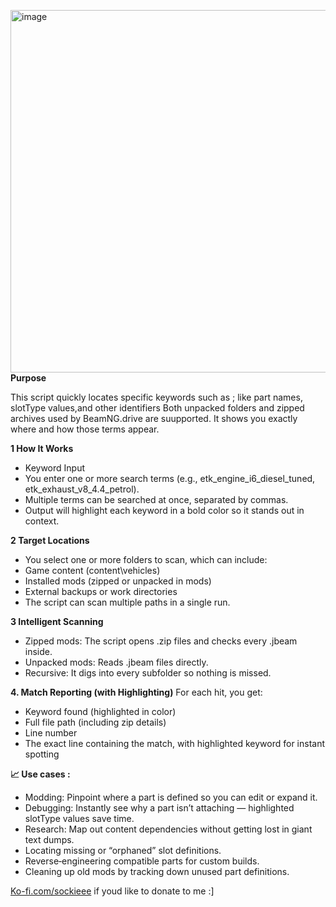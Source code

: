 <img width="1414" height="580" alt="image" src="https://github.com/user-attachments/assets/59b23983-d967-4322-b6ea-940ee5dacd3e" />**Purpose**

This script quickly locates specific keywords such as ;
like part names, slotType values,and other identifiers
Both unpacked folders and zipped archives used by BeamNG.drive are suupported.
It shows you exactly where and how those terms appear.

**1 How It Works**
- Keyword Input
- You enter one or more search terms (e.g., etk_engine_i6_diesel_tuned, etk_exhaust_v8_4.4_petrol).
- Multiple terms can be searched at once, separated by commas.
- Output will highlight each keyword in a bold color so it stands out in context.

**2 Target Locations**
- You select one or more folders to scan, which can include:
- Game content (content\vehicles\)
- Installed mods (zipped or unpacked in mods\)
- External backups or work directories
- The script can scan multiple paths in a single run.

**3 Intelligent Scanning**
- Zipped mods: The script opens .zip files and checks every .jbeam inside.
- Unpacked mods: Reads .jbeam files directly.
- Recursive: It digs into every subfolder so nothing is missed.

**4. Match Reporting (with Highlighting)**
For each hit, you get:
- Keyword found (highlighted in color)
- Full file path (including zip details)
- Line number
- The exact line containing the match, with highlighted keyword for instant spotting

**📈 Use cases :**
- Modding: Pinpoint where a part is defined so you can edit or expand it.
- Debugging: Instantly see why a part isn’t attaching — highlighted slotType values save time.
- Research: Map out content dependencies without getting lost in giant text dumps.
- Locating missing or “orphaned” slot definitions.
- Reverse‑engineering compatible parts for custom builds.
- Cleaning up old mods by tracking down unused part definitions.

[Ko-fi.com/sockieee](https://ko-fi.com/sockieee)
if youd like to donate to me :]
